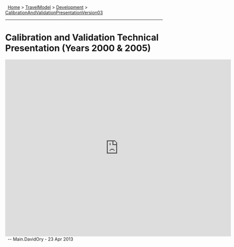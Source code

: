  
[Home](https://github.com/BayAreaMetro/modeling-website/wiki/Home) > [TravelModel](https://github.com/BayAreaMetro/modeling-website/wiki/TravelModel) > [Development](https://github.com/BayAreaMetro/modeling-website/wiki/Development) > [CalibrationAndValidationPresentationVersion03](http://data.mtc.ca.gov/wiki_pages/CalibrationAndValidationPresentationVersion03/)

---

# Calibration and Validation Technical Presentation  (Years 2000 & 2005)

<iframe src='https://skydrive.live.com/embed?cid=290C2DFF1F6C868A&resid=290C2DFF1F6C868A%21112&authkey=AKgZvlMO_U9bn4E&em=2&wdAr=1.3333333333333332' width='722px' height='564px' frameborder='0'>This is an embedded <a target='_blank' href='http://office.com'>Microsoft Office</a> presentation, powered by <a target='_blank' href='http://office.com/webapps'>Office Web Apps</a>.</iframe>
 
-- Main.DavidOry - 23 Apr 2013
